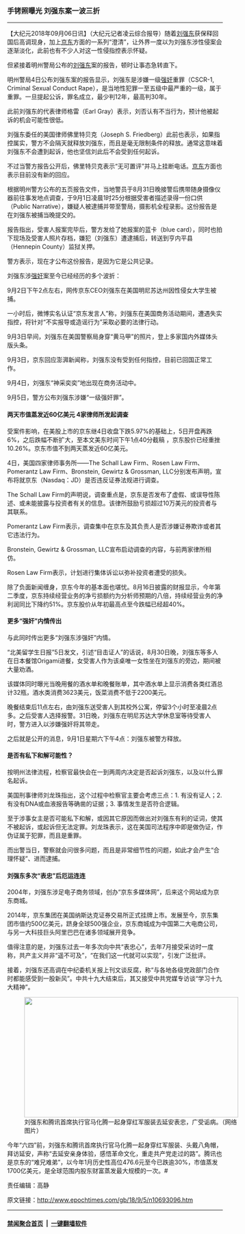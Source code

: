 ### 手铐照曝光  刘强东案一波三折
------------------------

<p>【大纪元2018年09月06日讯】（大纪元记者凌云综合报导）随着<a href="http://www.epochtimes.com/gb/tag/%E5%88%98%E5%BC%BA%E4%B8%9C.html">刘强东</a>获保释回国后高调现身，加上<a href="http://www.epochtimes.com/gb/tag/%E4%BA%AC%E4%B8%9C.html">京东</a>方面的一系列“澄清”，让外界一度以为刘强东涉性侵案会逐渐淡化，此前也有不少人对这一性侵指控表示怀疑。</p>
<p>但紧接着明州警局公布的<a href="http://www.epochtimes.com/gb/tag/%E5%88%98%E5%BC%BA%E4%B8%9C.html">刘强东</a>案的报告，顿时让事态急转直下。</p>
<p>明州警局4日公布刘强东案的报告显示，刘强东是涉嫌一级<a href="http://www.epochtimes.com/gb/tag/%E5%BC%BA%E5%A5%B8.html">强奸</a>重罪（CSCR-1, Criminal Sexual Conduct Rape），是当地性犯罪一至五级中最严重的一级，属于重罪。一旦提起公诉，罪名成立，最少判12年，最高判30年。</p>
<p>此前刘强东的代表律师格雷（Earl Gray）表示，刘否认有不当行为，预计他被起诉的机会可能性很低。</p>
<p>刘强东委任的美国律师佛里特贝克（Joseph S. Friedberg）此前也表示，如果指控属实，警方不会隔天就释放刘强东，而且是毫无限制条件的释放。通常这意味着刘强东不会遭到起诉，他也坚信刘此后不会受到任何起诉。</p>
<p>不过当警方报告公开后，佛里特贝克表示“无可置评”并马上挂断电话。<a href="http://www.epochtimes.com/gb/tag/%E4%BA%AC%E4%B8%9C.html">京东</a>方面也表示目前没有新的回应。</p>
<p>根据明州警方公布的五页报告文件，当地警员于8月31日晚接警后携带随身摄像仪器前往事发地点调查，于9月1日凌晨1时25分根据受害者描述录得一份口供（Public Narrative），嫌疑人被逮捕并带至警局，摄影机全程录影。这份报告是在刘强东被捕当晚提交的。</p>
<p>报告指出，受害人报案完毕后，警方发给了她报案的蓝卡（blue card），同时也拍下现场及受害人照片存档，嫌犯（刘强东）遭逮捕后，转送到亨内平县（Hennepin County）监狱关押。</p>
<p>警方表示，现在才公布这份报告，是因为它是公共记录。<span class="Apple-converted-space"> </span></p>
<p>刘强东涉<a href="http://www.epochtimes.com/gb/tag/%E5%BC%BA%E5%A5%B8.html">强奸</a>案至今已经经历的多个波折：</p>
<p>9月2日下午2点左右，网传京东CEO刘强东在美国明尼苏达州因性侵女大学生被捕。</p>
<p>一小时后，微博实名认证“京东发言人”称，刘强东在美国商务活动期间，遭遇失实指控，将针对“不实报导或造谣行为”采取必要的法律行动。</p>
<p>9月3日早间，刘强东在美国警察局身穿“黄马甲”的照片，登上多家国内外媒体头版头条。</p>
<p>9月3日，京东回应澎湃新闻称，刘强东没有受到任何指控，目前已回国正常工作。</p>
<p>9月4日，刘强东“神采奕奕”地出现在商务活动中。</p>
<p>9月5日，警方公布刘强东涉嫌“一级强奸罪”。</p>
<h4><b>两天市值蒸发近60亿美元 4家律师所发起调查</b></h4>
<p>受案件影响，在美股上市的京东继4日收盘下跌5.97%的基础上，5日开盘再跌6%，之后跌幅不断扩大，至本文美东时间下午1点40分截稿 ，京东股价已经重挫10.26%。京东市值不到两天蒸发近60亿美元。</p>
<p>4日，美国四家律师事务所——The Schall Law Firm、Rosen Law Firm、Pomerantz Law Firm、Bronstein, Gewirtz &amp; Grossman, LLC分别发布声明，宣布将就京东（Nasdaq：JD）是否违反证券法规进行调查。</p>
<p>The Schall Law Firm的声明说，调查重点是，京东是否发布了虚假、或误导性陈述、或未能披露与投资者有关的信息。该律所鼓励亏损超过10万美元的投资者与其联系。</p>
<p>Pomerantz Law Firm表示，调查集中在京东及其负责人是否涉嫌证券欺诈或者其它违法行为。</p>
<p>Bronstein, Gewirtz &amp; Grossman, LLC宣布启动调查的内容，与前两家律所相仿。</p>
<p>Rosen Law Firm表示，计划进行集体诉讼以弥补投资者遭受的损失。</p>
<p>除了负面新闻缠身，京东今年的基本面也堪忧。8月16日披露的财报显示，今年第二季度，京东持续经营业务的净亏损额约为分析师预期的八倍，持续经营业务的净利润同比下降约51%。京东股价从年初最高点至今跌幅已经超40%。<span class="Apple-converted-space"> </span></p>
<h4>更多“强奸”内情传出</h4>
<p>与此同时传出更多“刘强东涉强奸”内情。</p>
<p>“北美留学生日报”5日发文，引述“目击证人”的话说，8月30日晚，刘强东等多人在日本餐馆Origami进餐，女受害人作为该桌唯一女性坐在刘强东的旁边，期间被大量劝酒。</p>
<p>该媒体同时曝光当晚用餐的酒水单和晚餐账单，其中酒水单上显示消费各类红酒总计32瓶，酒水类消费3623美元，饭菜消费不低于2200美元。</p>
<p>晚餐结束后11点左右，由刘强东送受害人到其校外公寓，停留3个小时至凌晨2点多。之后受害人选择报警。31日晚，刘强东在明尼苏达大学休息室等待受害人时，警方进入以涉嫌强奸将其带走。<span class="Apple-converted-space"> </span></p>
<p>之后就是公开的消息，9月1日星期六下午4点：刘强东被警方释放。<span class="Apple-converted-space"> </span></p>
<h4>是否有私下和解可能性？</h4>
<p>按明州法律流程，检察官最快会在一到两周内决定是否起诉刘强东，以及以什么罪名起诉。</p>
<p>美国刑事律师刘龙珠指出，这个过程中检察官主要会考虑三点：1. 有没有证人；2. 有没有DNA或血液报告等确凿的证据；3. 事情发生是否符合逻辑。</p>
<p>至于涉事女主是否可能私下和解，或因其它原因而做出对刘强东有利的证词，使其不被起诉，或起诉但无法定罪。刘龙珠表示，这在美国司法程序中即是做伪证，作伪证属于犯罪，而且是重罪。</p>
<p>而出警当日，警察就会问很多问题，而且是非常细节性的问题，如此才会产生“合理怀疑”、进而逮捕。<span class="Apple-converted-space"> </span></p>
<h4>刘强东多次“表忠”后厄运连连</h4>
<p>2004年，刘强东涉足电子商务领域，创办“京东多媒体网”，后来这个网站成为京东商城。</p>
<p>2014年，京东集团在美国纳斯达克证券交易所正式挂牌上市。发展至今，京东集团市值约500亿美元，跻身全球500强企业，京东商城成为中国第二大电商公司，与另一大科技巨头阿里巴巴在诸多领域展开竞争。</p>
<p>值得注意的是，刘强东过去一年多次向中共“表忠心”，去年7月接受采访时一度称，共产主义并非“遥不可及”，“在我们这一代就可以实现”，引发广泛批评。</p>
<p>接着，刘强东还高调在中纪委机关报上刊文谈反腐，称“与各地各级党政部门合作时都能感受到一股新风”。中共十九大结束后，其又接受中共党媒专访谈“学习十九大精神”。<span class="Apple-converted-space"> </span></p>
<figure id="attachment_10693188" style="width: 500px" class="wp-caption aligncenter"><a href="http://i.epochtimes.com/assets/uploads/2018/09/p2183841a314495707-ss_meitu_1-1-1.jpg"><img class="size-full wp-image-10693188" src="http://i.epochtimes.com/assets/uploads/2018/09/p2183841a314495707-ss_meitu_1-1-1.jpg" alt="" width="500" height="281" /></a><figcaption class="wp-caption-text">刘强东和腾讯首席执行官马化腾一起身穿红军服装去延安表忠，广受诟病。（网络图片）</figcaption></figure>
<p>今年“六四”前，刘强东和腾讯首席执行官马化腾一起身穿红军服装、头戴八角帽，拜访延安，声称“去延安亲身体验，感悟革命文化，重走共产党走过的路”。腾讯也是京东的“难兄难弟”，以今年1月历史性高位476.6元至今已跌逾30%，市值蒸发1700亿美元，是全球范围内股东财富蒸发最大规模的一次。#</p>
<p>责任编辑：高静</p>

原文链接：http://www.epochtimes.com/gb/18/9/5/n10693096.htm


------------------------
#### [禁闻聚合首页](https://github.com/gfw-breaker/banned-news/blob/master/README.md) &nbsp;|&nbsp;  [一键翻墙软件](https://github.com/gfw-breaker/nogfw/blob/master/README.md)